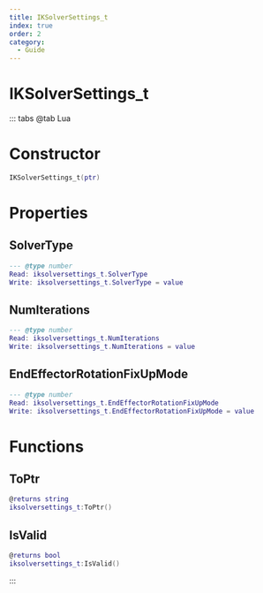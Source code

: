 ```yaml
---
title: IKSolverSettings_t
index: true
order: 2
category:
  - Guide
---
```


# IKSolverSettings_t

::: tabs
@tab Lua
# Constructor
```lua
IKSolverSettings_t(ptr)
```
# Properties
## SolverType 
```lua
--- @type number
Read: iksolversettings_t.SolverType
Write: iksolversettings_t.SolverType = value
```
## NumIterations 
```lua
--- @type number
Read: iksolversettings_t.NumIterations
Write: iksolversettings_t.NumIterations = value
```
## EndEffectorRotationFixUpMode 
```lua
--- @type number
Read: iksolversettings_t.EndEffectorRotationFixUpMode
Write: iksolversettings_t.EndEffectorRotationFixUpMode = value
```
# Functions
## ToPtr
```lua
@returns string
iksolversettings_t:ToPtr()
```
## IsValid
```lua
@returns bool
iksolversettings_t:IsValid()
```

:::